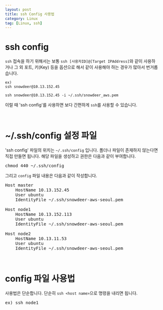 ```yaml
---
layout: post
title: ssh Config 사용법
category: Linux
tag: [Linux, ssh]
---
```

# ssh config

`ssh` 접속을 하기 위해서는 보통 `ssh [사용자ID]@[Target IPAddress]`와 같이 사용하거나 그 외 포트, 키(Key) 등을 옵션으로 해서 같이 사용해야 하는 경우가 많아서 번거롭습니다.

~~~
ex) 
ssh snowdeer@10.13.152.45

ssh snowdeer@10.13.152.45 -i ~/.ssh/snowdeer_aws.pem
~~~

이럴 때 'ssh config'를 사용하면 보다 간편하게 `ssh`를 사용할 수 있습니다.

<br>

# ~/.ssh/config 설정 파일

'ssh config' 파일의 위치는 `~/.ssh/config` 입니다. 폴더나 파일이 존재하지 않는다면 직접 만들면 됩니다. 해당 파일을 생성하고 권한은 다음과 같이 부여합니다.

<pre class="prettyprint">
chmod 440 ~/.ssh/config
</pre>

그리고 `config` 파일 내용은 다음과 같이 작성합니다.

<pre class="prettyprint">
Host master
    HostName 10.13.152.45
    User ubuntu
    IdentityFile ~/.ssh/snowdeer-aws-seoul.pem

Host node1
    HostName 10.13.152.113
    User ubuntu
    IdentityFile ~/.ssh/snowdeer-aws-seoul.pem

Host node2
    HostName 10.13.11.53
    User ubuntu
    IdentityFile ~/.ssh/snowdeer-aws-seoul.pem
</pre>

<br>

# config 파일 사용법

사용법은 단순합니다. 단순히 `ssh <host name>`으로 명령을 내리면 됩니다.

<pre class="prettyprint">
ex) ssh node1
</pre>